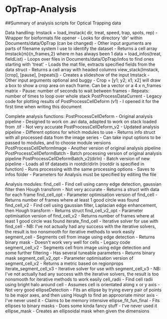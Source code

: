 # OpTrap-Analysis


##Summary of analysis scripts for Optical Trapping data

Data handling:
	Imstack = load_imstack( dir, treat, speed, trap, spots, rep)
		- Wrapper for bioformats file opener
		- Looks for directory 'dir' within Documents/data/OpTrap (can be changed)
		- Other input arguments are parts of filename system I use to identify the dataset
		- Returns a cell array Imstack{m}{n_frames,2} where m has always been 1
	data = load_infos(treat, fieldList)
		- Loops over files in Documents/data/OpTrap/infos to find ones starting with 'treat'
		- Loads the mat file, extracts specified fields from the data struct 
		- Returns a cell array with headed columns
	view_stack(Imstack, [crop], [pause], [repeats])
		- Creates a slideshow of the input Imstack
		- Other input arguments optional and buggy
		- Crop = [y1; y2; x1; x2] will draw a box to show a crop area on each frame. Can be a vector or a 4 x n_frames matrix
		- Pause: number of seconds to wait between frames
		- Repeats: number of times to loop over whole stack
	PostProcessDataCurrent
		- Legacy code for plotting results of PostProcessCellDeform (v1)
		- I opened it for the first time when writing this document
	
Complete analysis functions:
	PostProcessCellDeform
		- Original analysis pipeline
		- Designed to work on .avi data, adapted to work on stack loaded from .tif
		- Not very accurate
	PostProcessCellDeform_v2
		- Updated analysis pipeline
		- Different options for which modules to use
		- Returns info struct with all processed data from the image series
		- Can take input options to be passed to modules, and to choose module versions
	PostProcessCellDeformImage
		- Another version of original analysis pipeline
	PostProcessCellDeformBatch
		- Batch processing version of original analysis pipeline
	PostProcessCellDeformBatch_v2(dirIn)
		- Batch version of new pipeline
		- Loads all tif datasets in rootdir/dirIn (rootdir is specified in function)
		- Runs processing with the same processing options
		- Saves to infos folder
		- Parameters for Analysis must be specified by editing the file

Analysis modules:
	find_cell
		- Find cell using canny edge detection, gaussian filter then Hough transform
		- Not very accurate
		- Returns a struct with data for each frame
	find_cell_opt
		- Parameter optimisation version of find_cell
		- Returns number of frames where at least 1 good circle was found
	find_cell_v2
		- Find cell using gaussian filter, Laplacian edge enhancement, then Hough transform
		- Returns struct
	find_cell_v2_opt
		- Parameter optimisation version of find_cell_v2
		- Returns number of frames where at least 1 good circle was found
	iterate_find_cell
		- Iterative solver for use with find_cell
		- NB: I've not actually had any success with the iterative solvers, the result is too nonsmooth for iterative methods to work easily
	segment_cell
		- Segments cell from image using edge detection
		- Returns binary mask
		- Doesn't work very well for cells
		- Legacy code
	segment_cell_v2
		- Segments cell from image using edge detection and some further filtering
		- Has several tuneable parameters
		- Returns binary mask
	segment_cell_v2_opt
		- Parameter optimisation version of segment_cell_v2
		- Returns a metric based on regionprops
	iterate_segment_cell_v3
		- Iterative solver for use with segment_cell_v3
		- NB: I've not actually had any success with the iterative solvers, the result is too nonsmooth for iterative methods to work easily
	cell_radii
		- Find cell radii using bright halo around cell
		- Assumes cell is orientated along x or y axis
		- Not very good
	ellipseDetection
		- Fits an ellipse by trying every pair of points to be major axes, and then using Hough to find an approoriate minor axis
		- I've never used it
		- Claims to be memory intensive
	ellipse_fit_fun_final
		- Fits ellipses to binary masks
		- Does some kinda fancy stuff
		- I've never used it
	ellipse_mask
		- Creates an ellipsoidal mask when given the dimensions 

	
